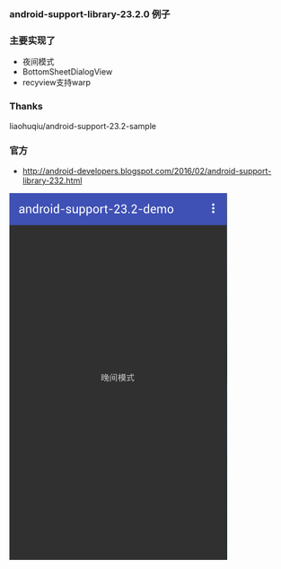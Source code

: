 ### android-support-library-23.2.0 例子


### 主要实现了

* 夜间模式
* BottomSheetDialogView
* recyview支持warp

### Thanks
 liaohuqiu/android-support-23.2-sample

### 官方



*  http://android-developers.blogspot.com/2016/02/android-support-library-232.html


![image](https://github.com/l123456789jy/android-support-23.2-demo/blob/master/GIF.gif)